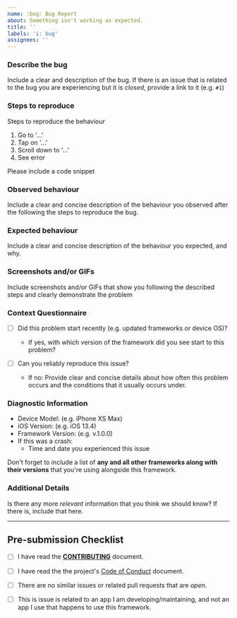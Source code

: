 ```yaml
---
name: :bug: Bug Report
about: Something isn't working as expected.
title: ''
labels: 'i: bug'
assignees: ''
---
```


### Describe the bug
Include a clear and description of the bug. If there is an issue that is related to the bug you are experiencing but it is _closed_, provide a link to it (e.g. `#1`)

### Steps to reproduce
Steps to reproduce the behaviour
1. Go to '...'
2. Tap on '...'
3. Scroll down to '...'
4. See error

Please include a code snippet

### Observed behaviour
Include a clear and concise description of the behaviour you observed after the following the steps to reproduce the bug.

### Expected behaviour
Include a clear and concise description of the behaviour you expected, and why.


### Screenshots and/or GIFs
Include screenshots and/or GIFs that show you following the described steps and clearly demonstrate the problem

### Context Questionnaire
<!-- Please read each point and place an 'x' in the box -->
- [ ] Did this problem start recently (e.g. updated frameworks or device OS)?
  - If yes, with which version of the framework did you see start to this problem?

- [ ] Can you reliably reproduce this issue?
  - If no: Provide clear and concise details about how often this problem occurs and the conditions that it usually occurs under.

### Diagnostic Information
- Device Model: (e.g. iPhone XS Max)
- iOS Version: (e.g. iOS 13.4)
- Framework Version: (e.g. v.1.0.0)
- If this was a crash:
  - Time and date you experienced this issue

Don't forget to include a list of **any and all other frameworks along with their versions** that you're using alongside this framework.

### Additional Details
Is there any more _relevant_ information that you think we should know?
If there is, include that here.

<hr>

## Pre-submission Checklist
<!-- Make sure that you have done everything in this checklist! place a 'x' in each box when you have done that task in the check list-->
- [ ] I have read the [**CONTRIBUTING**](contributing) document.
- [ ] I have read the the project's [Code of Conduct](code-of-conduct) document.
- [ ] There are no similar issues or related pull requests that are _open_.
- [ ] This is issue is related to an app I am developing/maintaining, and not an app I use that happens to use this framework.


[contributing]: https://github.com/samantharachelb/MaterialUI-Swift/blob/master/.github/contributing.md
[code-of-conduct]: https://github.com/samantharachelb/MaterialUI-Swift/blob/master/.github/code_of_conduct.md
